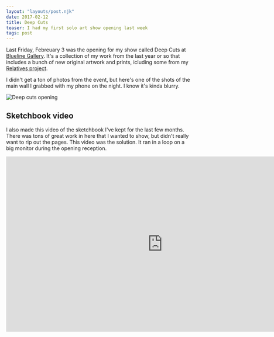```yaml
---
layout: "layouts/post.njk"
date: 2017-02-12
title: Deep Cuts
teaser: I had my first solo art show opening last week
tags: post
---
```

Last Friday, Febreuary 3 was the opening for my show called Deep Cuts at [Blueline Gallery](http://thisisblueline.com/). It's a collection of my work from the last year or so that includes a bunch of new original artwork and prints, icluding some from my [Relatives project](http://relatives.levimcg.com/).

I didn't get a ton of photos from the event, but here's one of the shots of the main wall I grabbed with my phone on the night. I know it's kinda blurry.

![Deep cuts opening](http://static.levimcg.com/notes/deep-cuts/deep-cuts-opening.jpg)

## Sketchbook video

I also made this video of the sketchbook I've kept for the last few months. There was tons of great work in here that I wanted to show, but didn't really want to rip out the pages. This video was the solution. It ran in a loop on a big monitor during the opening reception.

<iframe width="853" height="480" src="https://www.youtube.com/embed/VjveggFpDTI" frameborder="0" allowfullscreen></iframe>
